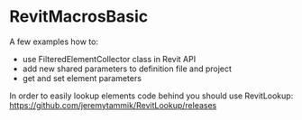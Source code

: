 # RevitMacrosBasic
A few examples how to:
- use FilteredElementCollector class in Revit API
- add new shared parameters to definition file and project
- get and set element parameters

In order to easily lookup elements code behind you should use RevitLookup:
https://github.com/jeremytammik/RevitLookup/releases
